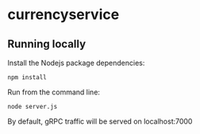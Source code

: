 # currencyservice

## Running locally

Install the Nodejs package dependencies:

    npm install

Run from the command line:

    node server.js
    
  By default, gRPC traffic will be served on localhost:7000